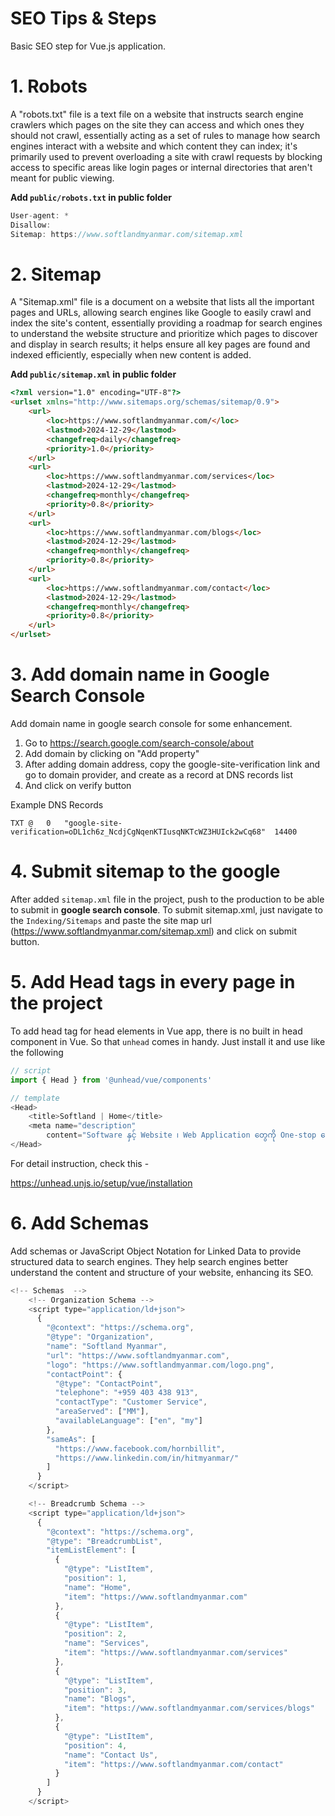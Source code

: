 # SEO Tips & Steps
Basic SEO step for Vue.js application.

# 1. Robots
A "robots.txt" file is a text file on a website that instructs search engine crawlers which pages on the site they can access and which ones they should not crawl, essentially acting as a set of rules to manage how search engines interact with a website and which content they can index; it's primarily used to prevent overloading a site with crawl requests by blocking access to specific areas like login pages or internal directories that aren't meant for public viewing.

**Add ```public/robots.txt``` in public folder**
```js
User-agent: *
Disallow:
Sitemap: https://www.softlandmyanmar.com/sitemap.xml
```

# 2. Sitemap
A "Sitemap.xml" file is a document on a website that lists all the important pages and URLs, allowing search engines like Google to easily crawl and index the site's content, essentially providing a roadmap for search engines to understand the website structure and prioritize which pages to discover and display in search results; it helps ensure all key pages are found and indexed efficiently, especially when new content is added.

**Add ```public/sitemap.xml``` in public folder**
```html
<?xml version="1.0" encoding="UTF-8"?>
<urlset xmlns="http://www.sitemaps.org/schemas/sitemap/0.9">
    <url>
        <loc>https://www.softlandmyanmar.com/</loc>
        <lastmod>2024-12-29</lastmod>
        <changefreq>daily</changefreq>
        <priority>1.0</priority>
    </url>
    <url>
        <loc>https://www.softlandmyanmar.com/services</loc>
        <lastmod>2024-12-29</lastmod>
        <changefreq>monthly</changefreq>
        <priority>0.8</priority>
    </url>
    <url>
        <loc>https://www.softlandmyanmar.com/blogs</loc>
        <lastmod>2024-12-29</lastmod>
        <changefreq>monthly</changefreq>
        <priority>0.8</priority>
    </url>
    <url>
        <loc>https://www.softlandmyanmar.com/contact</loc>
        <lastmod>2024-12-29</lastmod>
        <changefreq>monthly</changefreq>
        <priority>0.8</priority>
    </url>
</urlset>
```

# 3. Add domain name in Google Search Console
Add domain name in google search console for some enhancement.

1. Go to https://search.google.com/search-console/about
2. Add domain by clicking on "Add property"
3. After adding domain address, copy the google-site-verification link and go to domain provider, and create as a record at DNS records list
4. And click on verify button

Example DNS Records
```
TXT	@	0	"google-site-verification=oDL1ch6z_NcdjCgNqenKTIusqNKTcWZ3HUIck2wCq68"	14400
```

# 4. Submit sitemap to the google
After added ```sitemap.xml``` file in the project, push to the production to be able to submit in **google search console**. To submit sitemap.xml, just navigate to the ```Indexing/Sitemaps``` and paste the site map url (https://www.softlandmyanmar.com/sitemap.xml) and click on submit button.

# 5. Add Head tags in every page in the project
To add head tag for head elements in Vue app, there is no built in head component in Vue. So that ```unhead``` comes in handy. Just install it and use like the following
```js
// script
import { Head } from '@unhead/vue/components'

// template
<Head>
    <title>Softland | Home</title>
    <meta name="description"
        content="Software နှင့် Website ၊ Web Application တွေကို One-stop ရေးသားပေးနေပါသည်။" />
</Head>
```

For detail instruction, check this - 

https://unhead.unjs.io/setup/vue/installation

# 6. Add Schemas
Add schemas or JavaScript Object Notation for Linked Data to provide structured data to search engines. They help search engines better understand the content and structure of your website, enhancing its SEO.
```js
<!-- Schemas  -->
    <!-- Organization Schema -->
    <script type="application/ld+json">
      {
        "@context": "https://schema.org",
        "@type": "Organization",
        "name": "Softland Myanmar",
        "url": "https://www.softlandmyanmar.com",
        "logo": "https://www.softlandmyanmar.com/logo.png", 
        "contactPoint": {
          "@type": "ContactPoint",
          "telephone": "+959 403 438 913", 
          "contactType": "Customer Service",
          "areaServed": ["MM"], 
          "availableLanguage": ["en", "my"]
        },
        "sameAs": [
          "https://www.facebook.com/hornbillit",
          "https://www.linkedin.com/in/hitmyanmar/"
        ]
      }
    </script>

    <!-- Breadcrumb Schema -->
    <script type="application/ld+json">
      {
        "@context": "https://schema.org",
        "@type": "BreadcrumbList",
        "itemListElement": [
          {
            "@type": "ListItem",
            "position": 1,
            "name": "Home",
            "item": "https://www.softlandmyanmar.com"
          },
          {
            "@type": "ListItem",
            "position": 2,
            "name": "Services",
            "item": "https://www.softlandmyanmar.com/services"
          },
          {
            "@type": "ListItem",
            "position": 3,
            "name": "Blogs",
            "item": "https://www.softlandmyanmar.com/services/blogs"
          },
          {
            "@type": "ListItem",
            "position": 4,
            "name": "Contact Us",
            "item": "https://www.softlandmyanmar.com/contact"
          }
        ]
      }
    </script>
```
